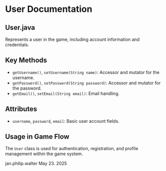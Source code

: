 # User Documentation

## User.java

Represents a user in the game, including account information and credentials.

## Key Methods

- `getUsername()`, `setUsername(String name)`: Accessor and mutator for the username.
- `getPassword()`, `setPassword(String password)`: Accessor and mutator for the password.
- `getEmail()`, `setEmail(String email)`: Email handling.

## Attributes

- `username`, `password`, `email`: Basic user account fields.

## Usage in Game Flow

The `User` class is used for authentication, registration, and profile management within the game system.

jan.philip.walter May 23. 2025